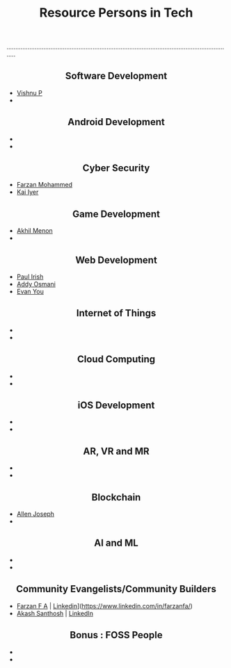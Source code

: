 # <center>Resource Persons in Tech</center>
\
\
.................................................................................................................................
## <center>Software Development</center>
- [Vishnu P](https://github.com/VishnuPothan)
-

## <center>Android Development</center>
-
-

## <center>Cyber Security</center>
- [Farzan Mohammed](https://github.com/ZeroPrime9)
- [Kai Iyer](https://github.com/kaiiyer)

## <center>Game Development</center>
- [Akhil Menon](https://github.com/AkhilMenon007)
-

## <center>Web Development</center>
- [Paul Irish](https://github.com/paulirish)
- [Addy Osmani](https://github.com/addyosmani)
- [Evan You](https://github.com/yyx990803)

## <center>Internet of Things</center>
-
-

## <center>Cloud Computing</center>
-
-

## <center>iOS Development</center>
-
-

## <center>AR, VR and MR</center>
-
-

## <center>Blockchain</center>
- [Allen Joseph](https://github.com/AllenAJ)
-

## <center>AI and ML</center>
-
-

## <center>Community Evangelists/Community Builders</center>
- [Farzan F A](https://github.com/farzanfa) | [Linkedin](https://www.linkedin.com/in/farzanfa/)](https://www.linkedin.com/in/farzanfa/)
- [Akash Santhosh](https://github.com/akash-santhosh) | [LinkedIn](https://linkedin.com/in/akashsanthosh)

## <center> Bonus : FOSS People</center> 
-
-
